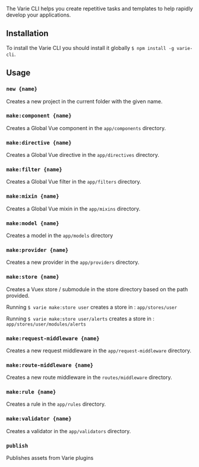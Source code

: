 The Varie CLI helps you create repetitive tasks and templates to help
rapidly develop your applications.

## Installation

To install the Varie CLI you should install it globally `$ npm install -g varie-cli`.

## Usage

### `new {name}`

Creates a new project in the current folder with the given name.

### `make:component {name}`

Creates a Global Vue component in the `app/components` directory.

### `make:directive {name}`

Creates a Global Vue directive in the `app/directives` directory.

### `make:filter {name}`

Creates a Global Vue filter in the `app/filters` directory.

### `make:mixin {name}`

Creates a Global Vue mixin in the `app/mixins` directory.

### `make:model {name}`

Creates a model in the `app/models` directory

### `make:provider {name}`

Creates a new provider in the `app/providers` directory.

### `make:store {name}`

Creates a Vuex store / submodule in the store directory based on the path provided.

Running `$ varie make:store user` creates a store in :
`app/stores/user`

Running `$ varie make:store user/alerts` creates a store in :
`app/stores/user/modules/alerts`

### `make:request-middleware {name}`

Creates a new request middleware in the `app/request-middleware` directory.

### `make:route-middleware {name}`

Creates a new route middleware in the `routes/middleware` directory.

### `make:rule {name}`

Creates a rule in the `app/rules` directory.

### `make:validator {name}`

Creates a validator in the `app/validators` directory.

### `publish`

Publishes assets from Varie plugins
